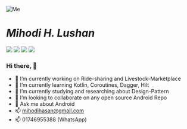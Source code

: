 ![Me](https://raw.githubusercontent.com/mihodihasan/mihodihasan/master/images/android.jpg)
# ***Mihodi H. Lushan***
![](https://img.shields.io/badge/Android-Developer-brightgreen) ![](https://img.shields.io/badge/Kotlin-Lover-blueviolet) ![](https://img.shields.io/badge/Java-Enthusiast-yellow) ![](https://img.shields.io/badge/Exp-4+yrs-red)
### Hi there, 👋

- 🔭 I’m currently working on Ride-sharing and Livestock-Marketplace
- 🌱 I’m currently learning Kotlin, Coroutines, Dagger, Hilt
- 🌱 I’m currently studying and researching about Design-Pattern
- 👯 I’m looking to collaborate on any open source Android Repo
- 💬 Ask me about Android
- 📫 mihodihasan@gmail.com
- 📫 01746955388 (WhatsApp)
<!--
- 🤔 I’m looking for help with ...
- 😄 Pronouns: ...
- ⚡ Fun fact: ...
-->
